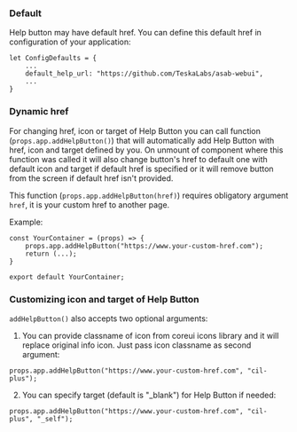 ### Default

Help button may have default href. You can define this default href in configuration of your application:

```
let ConfigDefaults = {
    ...
    default_help_url: "https://github.com/TeskaLabs/asab-webui",
    ...
}
```

### Dynamic href

For changing href, icon or target of Help Button you can call function (`props.app.addHelpButton()`) that will automatically add Help Button with href, icon and target defined by you. On unmount of component where this function was called it will also change button's href to default one with default icon and target if default href is specified or it will remove button from the screen if default href isn't provided.

This function (`props.app.addHelpButton(href)`) requires obligatory argument `href`, it is your custom href to another page.

Example:
```
const YourContainer = (props) => {
    props.app.addHelpButton("https://www.your-custom-href.com");
    return (...);
}

export default YourContainer;
```

### Customizing icon and target of Help Button

`addHelpButton()` also accepts two optional arguments: 

1) You can provide classname of icon from coreui icons library and it will replace original info icon. Just pass icon classname as second argument:

```
props.app.addHelpButton("https://www.your-custom-href.com", "cil-plus");
```

2) You can specify target (default is "_blank") for Help Button if needed:

```
props.app.addHelpButton("https://www.your-custom-href.com", "cil-plus", "_self");
```